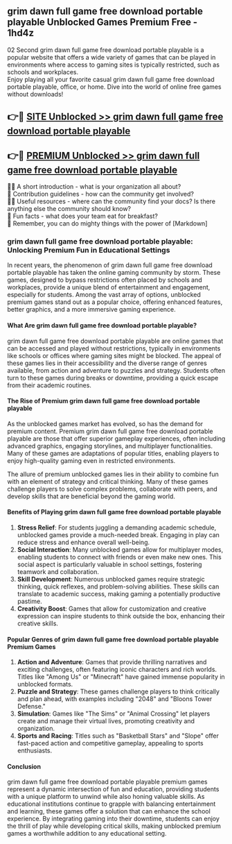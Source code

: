 ## grim dawn full game free download portable playable Unblocked Games Premium Free - 1hd4z

02 Second grim dawn full game free download portable playable is a popular website that offers a wide variety of games that can be played in environments where access to gaming sites is typically restricted, such as schools and workplaces.  
Enjoy playing all your favorite casual grim dawn full game free download portable playable, office, or home. Dive into the world of online free games without downloads!

## 👉🔴 [SITE Unblocked >> grim dawn full game free download portable playable](http://freeplayer.one?title=grim_dawn_full_game_free_download_portable_playable&ref=13D)

## 👉🔴 [PREMIUM Unblocked >> grim dawn full game free download portable playable](http://freeplayer.one?title=grim_dawn_full_game_free_download_portable_playable&ref=13D)

🙋‍♀️ A short introduction - what is your organization all about?  
🌈 Contribution guidelines - how can the community get involved?  
👩‍💻 Useful resources - where can the community find your docs? Is there anything else the community should know?  
🍿 Fun facts - what does your team eat for breakfast?  
🧙 Remember, you can do mighty things with the power of [Markdown]

### grim dawn full game free download portable playable: Unlocking Premium Fun in Educational Settings

In recent years, the phenomenon of grim dawn full game free download portable playable has taken the online gaming community by storm. These games, designed to bypass restrictions often placed by schools and workplaces, provide a unique blend of entertainment and engagement, especially for students. Among the vast array of options, unblocked premium games stand out as a popular choice, offering enhanced features, better graphics, and a more immersive gaming experience.

#### What Are grim dawn full game free download portable playable?

grim dawn full game free download portable playable are online games that can be accessed and played without restrictions, typically in environments like schools or offices where gaming sites might be blocked. The appeal of these games lies in their accessibility and the diverse range of genres available, from action and adventure to puzzles and strategy. Students often turn to these games during breaks or downtime, providing a quick escape from their academic routines.

#### The Rise of Premium grim dawn full game free download portable playable

As the unblocked games market has evolved, so has the demand for premium content. Premium grim dawn full game free download portable playable are those that offer superior gameplay experiences, often including advanced graphics, engaging storylines, and multiplayer functionalities. Many of these games are adaptations of popular titles, enabling players to enjoy high-quality gaming even in restricted environments.

The allure of premium unblocked games lies in their ability to combine fun with an element of strategy and critical thinking. Many of these games challenge players to solve complex problems, collaborate with peers, and develop skills that are beneficial beyond the gaming world.

#### Benefits of Playing grim dawn full game free download portable playable

1.  **Stress Relief**: For students juggling a demanding academic schedule, unblocked games provide a much-needed break. Engaging in play can reduce stress and enhance overall well-being.
2.  **Social Interaction**: Many unblocked games allow for multiplayer modes, enabling students to connect with friends or even make new ones. This social aspect is particularly valuable in school settings, fostering teamwork and collaboration.
3.  **Skill Development**: Numerous unblocked games require strategic thinking, quick reflexes, and problem-solving abilities. These skills can translate to academic success, making gaming a potentially productive pastime.
4.  **Creativity Boost**: Games that allow for customization and creative expression can inspire students to think outside the box, enhancing their creative skills.

#### Popular Genres of grim dawn full game free download portable playable Premium Games

1.  **Action and Adventure**: Games that provide thrilling narratives and exciting challenges, often featuring iconic characters and rich worlds. Titles like "Among Us" or "Minecraft" have gained immense popularity in unblocked formats.
2.  **Puzzle and Strategy**: These games challenge players to think critically and plan ahead, with examples including "2048" and "Bloons Tower Defense."
3.  **Simulation**: Games like "The Sims" or "Animal Crossing" let players create and manage their virtual lives, promoting creativity and organization.
4.  **Sports and Racing**: Titles such as "Basketball Stars" and "Slope" offer fast-paced action and competitive gameplay, appealing to sports enthusiasts.

#### Conclusion

grim dawn full game free download portable playable premium games represent a dynamic intersection of fun and education, providing students with a unique platform to unwind while also honing valuable skills. As educational institutions continue to grapple with balancing entertainment and learning, these games offer a solution that can enhance the school experience. By integrating gaming into their downtime, students can enjoy the thrill of play while developing critical skills, making unblocked premium games a worthwhile addition to any educational setting.